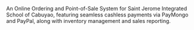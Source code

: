 An Online Ordering and Point-of-Sale System for Saint Jerome Integrated School of Cabuyao, featuring seamless cashless payments via PayMongo and PayPal, along with inventory management and sales reporting.
